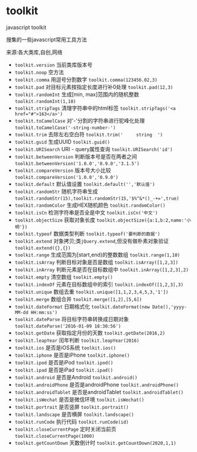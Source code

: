 # toolkit
javascript toolkit

搜集的一些javascript常用工具方法

来源:各大类库,自创,网络

- `toolkit.version` 当前类库版本号
- `toolkit.noop` 空方法
- `toolkit.comma` 用逗号分割数字 `toolkit.comma(123456.02,3)`
- `toolkit.pad` 对目标元素按指定长度进行补0处理 `toolkit.pad(12,3)`
- `toolkit.randomInt` 生成[min, max]范围内的随机整数 `toolkit.randomInt(1,10)`
- `toolkit.stripTags` 清理字符串中的html标签 `toolkit.stripTags('<a href="#">163</a>')`
- `toolkit.toCamelCase` 对'-'分割的字符串进行驼峰化处理 `toolkit.toCamelCase('-string-number-')`
- `toolkit.trim` 去除左右空白符 `toolkit.trim('     string  ')`
- `toolkit.guid` 生成UUID `toolkit.guid()`
- `toolkit.URISearch` URI - query属性查询 `toolkit.URISearch('id')`
- `toolkit.betweenVersion` 判断版本号是否在两者之间 `toolkit.betweenVersion('1.0.0','0.9.0','3.1.5')`
- `toolkit.compareVersion` 版本号大小比较 `toolkit.compareVersion('1.0.0','0.9.0')`
- `toolkit.default` 默认值设置 `toolkit.default('','默认值')`
- `toolkit.randomStr` 随机字符串生成 `toolkit.randomStr(15),toolkit.randomStr(15,'$%^&*()_-+=',true)`
- `toolkit.randomColor` 生成HEX随机颜色 `toolkit.randomColor()`
- `toolkit.isCn` 检测字符串是否全是中文 `toolkit.isCn('中文')`
- `toolkit.objectSize` 获取对象长度 `toolkit.objectSize({a:1,b:2,name:'小明'})`
- `toolkit.typeof` 数据类型判断 `toolkit.typeof('要判断的数据')`
- `toolkit.extend` 对象拷贝;类`jQuery.extend`,但没有做朴素对象验证 `toolkit.extend({},{})`
- `toolkit.range` 生成范围为[start,end)的整数数组 `toolkit.range(1,10)`
- `toolkit.isArray` 判断目标对象是否是数组 `toolkit.isArray([1,2,3])`
- `toolkit.inArray` 判断元素是否在目标数组中 `toolkit.inArray([1,2,3],2)`
- `toolkit.empty` 清空数组 `toolkit.empty()`
- `toolkit.indexOf` 元素在目标数组中的索引 `toolkit.indexOf([1,2,3],3)`
- `toolkit.unique` 数组去重 `toolkit.unique([1,1,2,3,4,5,3,'1'])`
- `toolkit.merge` 数组合并 `toolkit.merge([1,2],[5,6])`
- `toolkit.dateFormat` 日期格式化 `toolkit.dateFormat(new Date(),'yyyy-MM-dd HH:mm:ss')`
- `toolkit.dateParse` 将目标字符串转换成日期对象 `toolkit.dateParse('2016-01-09 18:30:56')`
- `toolkit.getDate` 获取指定月份的天数 `toolkit.getDate(2016,2)`
- `toolkit.leapYear` 闰年判断 `toolkit.leapYear(2016)`
- `toolkit.ios` 是否是iOS系统 `toolkit.ios()`
- `toolkit.iphone` 是否是iPhone `toolkit.iphone()`
- `toolkit.ipod` 是否是iPod `toolkit.ipod()`
- `toolkit.ipad` 是否是iPad `toolkit.ipad()`
- `toolkit.android` 是否是Android `toolkit.android()`
- `toolkit.androidPhone` 是否是androidPhone `toolkit.androidPhone()`
- `toolkit.androidTablet` 是否是androidTablet `toolkit.androidTablet()`
- `toolkit.isWechat` 是否是微信环境 `toolkit.isWechat()`
- `toolkit.portrait` 是否竖屏 `toolkit.portrait()`
- `toolkit.landscape` 是否横屏 `toolkit.landscape()`
- `toolkit.runCode` 执行代码 `toolkit.runCode(id)`
- `toolkit.closeCurrentPage` 定时关闭当前页 `toolkit.closeCurrentPage(1000)`
- `toolkit.getCountDown` 天数倒计时 `toolkit.getCountDown(2020,1,1)`